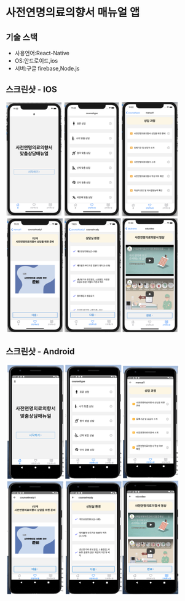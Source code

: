 # 사전연명의료의향서 매뉴얼 앱

## 기술 스택
* 사용언어:React-Native
* OS:안드로이드,ios
* 서버:구글 firebase,Node.js

## 스크린샷 - IOS
<img src="/img/11.png" width="450px" height="300px" title="px(픽셀) 크기 설정" alt="스크린샷1"></img>
<img src="/img/12.png" width="450px" height="300px" title="px(픽셀) 크기 설정" alt="스크린샷2"></img>
## 스크린샷 - Android
<img src="/img/a12.png" width="450px" height="300px" title="px(픽셀) 크기 설정" alt="스크린샷1"></img>
<img src="/img/a22.png" width="450px" height="300px" title="px(픽셀) 크기 설정" alt="스크린샷2"></img>
